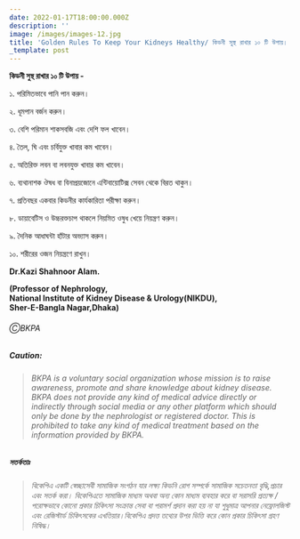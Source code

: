 ```yaml
---
date: 2022-01-17T18:00:00.000Z
description: ''
image: /images/images-12.jpg
title: 'Golden Rules To Keep Your Kidneys Healthy/ কিডনী সুস্থ রাখার ১০ টি উপায়। '
_template: post
---
```



**কিডনী সুস্থ রাখার ১০ টি উপায় -**

১. পরিমিতভাবে পানি পান করুন।

২. ধূমপান বর্জন করুন।

৩. বেশি পরিমান শাকসবজি এবং দেশি ফল খাবেন।

৪. তৈল, ঘি এবং চর্বিযুক্ত খাবার কম খাবেন।

৫. অতিরিক্ত লবন বা লবনযুক্ত খাবার কম খাবেন।

৬. ব্যথানাশক ঔষধ বা বিনাপ্রয়জোনে এন্টিবায়োটিক্স সেবন থেকে বিরত থাকুন।

৭. প্রতিবছর একবার কিডনীর কার্যকারিতা পরীক্ষা করুন।

৮. ডায়াবেটিস ও উচ্চরক্তচাপ থাকলে নিয়মিত ওষুধ খেয়ে নিয়ন্ত্রণ করুন।

৯. দৈনিক আধাঘন্টা হাঁটার অভ্যাস করুন।

১০. শরীরের ওজন নিয়ন্ত্রণে রাখুন।

**Dr.Kazi Shahnoor Alam.**

**(Professor of Nephrology,  
National Institute of Kidney Disease & Urology(NIKDU),  
Sher-E-Bangla Nagar,Dhaka)**

###### ⒸBKPA

##### **Caution:**

> ###### BKPA is a voluntary social organization whose mission is to raise awareness, promote and share knowledge about kidney disease. BKPA does not provide any kind of medical advice directly or indirectly through social media or any other platform which should only be done by the nephrologist or registered doctor. This is prohibited to take any kind of medical treatment based on the information provided by BKPA.

##### **সতর্কতাঃ**

> ###### বিকেপিএ একটি স্বেচ্ছাসেবী সামাজিক সংগঠন যার লক্ষ্য কিডনি রোগ সম্পর্কে সামাজিক সচেতনতা বৃদ্ধি,প্রচার এবং সতর্ক করা। বিকেপিএতে সামাজিক মাধ্যম অথবা অন্য কোন মাধ্যম ব্যবহার করে বা সরাসরি প্রত্যক্ষ / পরোক্ষভাবে কোনো প্রকার চিকিৎসা সংক্রান্ত সেবা বা পরামর্শ প্রদান করা হয় না যা শুধুমাত্র আপনার নেফ্রোলজিস্ট এবং রেজিস্টার্ড চিকিৎসকের এখতিয়ার।বিকেপিএ প্রদত্ত তথ্যের উপর ভিত্তি করে কোন প্রকার চিকিৎসা গ্রহণ নিষিদ্ধ।
